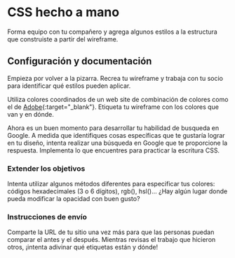 # CSS hecho a mano

Forma equipo con tu compañero y agrega algunos estilos a la estructura que construiste a partir del wireframe.

## Configuración y documentación

Empieza por volver a la pizarra. Recrea tu wireframe y trabaja con tu socio para identificar qué estilos pueden aplicar.

Utiliza colores coordinados de un web site de combinación de colores como el de [Adobe](https://color.adobe.com/create/color-wheel){:target="_blank"}. Etiqueta tu wireframe con los colores que van y en dónde.

Ahora es un buen momento para desarrollar tu habilidad de busqueda en Google. A medida que identifiques cosas específicas que te gustaría lograr en tu diseño, intenta realizar una búsqueda en Google que te proporcione la respuesta. Implementa lo que encuentres para practicar la escritura CSS.

### Extender los objetivos

Intenta utilizar algunos métodos diferentes para especificar tus colores: códigos hexadecimales (3 o 6 dígitos), rgb(), hsl()... ¿Hay algún lugar donde pueda modificar la opacidad con buen gusto?

### Instrucciones de envío

Comparte la URL de tu sitio una vez más para que las personas puedan comparar el antes y el después. Mientras revisas el trabajo que hicieron otros, ¡intenta adivinar qué etiquetas están y dónde!

